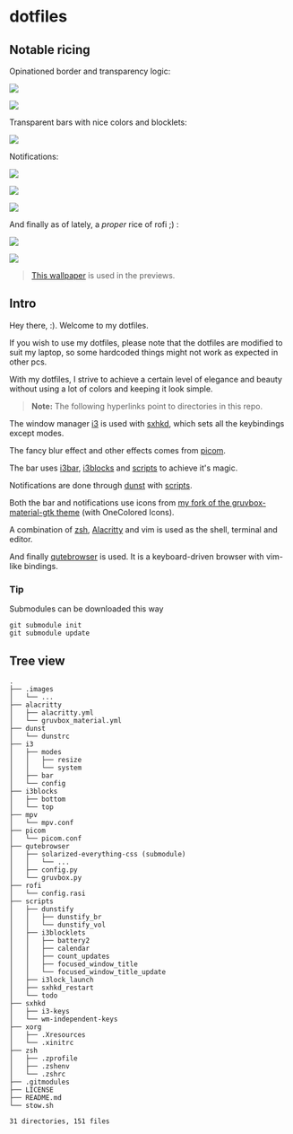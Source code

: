 # dotfiles
## Notable ricing

Opinationed border and transparency logic:

![](./.images/window0.png)

![](./.images/window1.png)

Transparent bars with nice colors and blocklets:

![](./.images/i30.png)

Notifications:

![](./.images/notifs0.png)

![](./.images/notifs1.png)

![](./.images/notifs2.png)

And finally as of lately, a *proper* rice of rofi ;) :

![](./.images/rofi0.png)

![](./.images/rofi1.png)

> [This wallpaper](https://wallhaven.cc/w/j5p23m) is used in the previews.

## Intro
Hey there, :). Welcome to my dotfiles. 

If you wish to use my dotfiles, please note that the dotfiles are modified to suit my laptop, so some hardcoded things might not work as expected in other pcs.

With my dotfiles, I strive to achieve a certain level of elegance and beauty without using a lot of colors and keeping it look simple.

> **Note:** The following hyperlinks point to directories in this repo.

The window manager [i3](https://github.com/abxh/dotfiles/tree/main/i3/config) is used with [sxhkd](https://github.com/abxh/dotfiles/tree/main/sxhkd), which sets all the keybindings except modes.

The fancy blur effect and other effects comes from [picom](https://github.com/abxh/dotfiles/tree/main/picom/picom.conf).

The bar uses [i3bar](https://github.com/abxh/dotfiles/tree/main/i3/i3bar), [i3blocks](https://github.com/abxh/dotfiles/tree/main/i3blocks) and [scripts](https://github.com/abxh/dotfiles/tree/main/scripts/i3blocklets) to achieve it's magic.

Notifications are done through [dunst](https://github.com/abxh/dotfiles/tree/main/dunst) with [scripts](https://github.com/abxh/dotfiles/tree/main/scripts/dunstify).

Both the bar and notifications use icons from [my fork of the gruvbox-material-gtk theme](https://github.com/abxh/gruvbox-material-gtk) (with OneColored Icons).

A combination of [zsh](https://github.com/abxh/dotfiles/tree/main/zsh), [Alacritty](https://github.com/abxh/dotfiles/tree/main/alacritty) and vim
is used as the shell, terminal and editor.

And finally [qutebrowser](https://github.com/abxh/dotfiles/tree/main/qutebrowser) is used. It is a keyboard-driven browser with vim-like bindings.

### Tip
Submodules can be downloaded this way
```
git submodule init
git submodule update
```

## Tree view
```
.
├── .images
│   └── ...
├── alacritty
│   ├── alacritty.yml
│   └── gruvbox_material.yml
├── dunst
│   └── dunstrc
├── i3
│   ├── modes
│   │   ├── resize
│   │   └── system
│   ├── bar
│   └── config
├── i3blocks
│   ├── bottom
│   └── top
├── mpv
│   └── mpv.conf
├── picom
│   └── picom.conf
├── qutebrowser
│   ├── solarized-everything-css (submodule)
│   │   └── ...
│   ├── config.py
│   └── gruvbox.py
├── rofi
│   └── config.rasi
├── scripts
│   ├── dunstify
│   │   ├── dunstify_br
│   │   └── dunstify_vol
│   ├── i3blocklets
│   │   ├── battery2
│   │   ├── calendar
│   │   ├── count_updates
│   │   ├── focused_window_title
│   │   └── focused_window_title_update
│   ├── i3lock_launch
│   ├── sxhkd_restart
│   └── todo
├── sxhkd
│   ├── i3-keys
│   └── wm-independent-keys
├── xorg
│   ├── .Xresources
│   └── .xinitrc
├── zsh
│   ├── .zprofile
│   ├── .zshenv
│   └── .zshrc
├── .gitmodules
├── LICENSE
├── README.md
└── stow.sh

31 directories, 151 files
```
